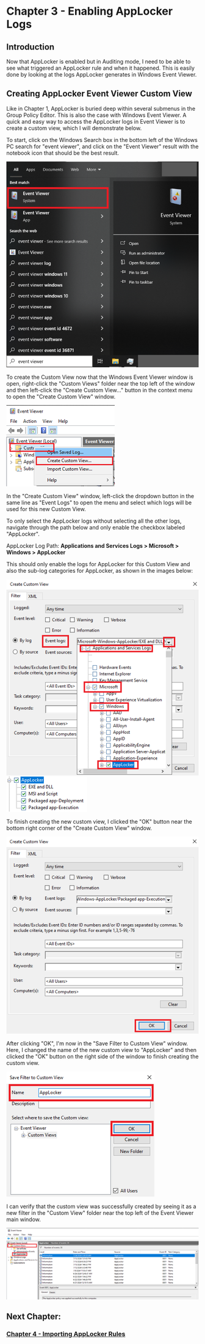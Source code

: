 # Chapter 3 - Enabling AppLocker Logs

## Introduction 

Now that AppLocker is enabled but in Auditing mode, I need to be able to see what triggered an AppLocker rule and when it happened. This is easily done by looking at the logs AppLocker generates in Windows Event Viewer.

## Creating AppLocker Event Viewer Custom View

Like in Chapter 1, AppLocker is buried deep within several submenus in the Group Policy Editor. This is also the case with Windows Event Viewer. A quick and easy way to access the AppLocker logs in Event Viewer is to create a custom view, which I will demonstrate below.

To start, click on the Windows Search box in the bottom left of the Windows PC search for "event viewer", and click on the "Event Viewer" result with the notebook icon that should be the best result.

![Event Viewer Windows Search Box](/Images/AL-img17.png)

To create the Custom View now that the Windows Event Viewer window is open, right-click the "Custom Views" folder near the top left of the window and then left-click the "Create Custom View..." button in the context menu to open the "Create Custom View" window.

![Windows Event Viewer](/Images/AL-img18.png)

In the "Create Custom View" window, left-click the dropdown button in the same line as "Event Logs" to open the menu and select which logs will be used for this new Custom View.

To only select the AppLocker logs without selecting all the other logs, navigate through the path below and only enable the checkbox labeled "AppLocker".

AppLocker Log Path: **Applications and Services Logs > Microsoft > Windows > AppLocker**

This should only enable the logs for AppLocker for this Custom View and also the sub-log categories for AppLocker, as shown in the images below:

![Create Custom View window](/Images/AL-img19.png)
![Create Custom View window](/Images/AL-img20.png)

To finish creating the new custom view, I clicked the "OK" button near the bottom right corner of the "Create Custom View" window. 

![Create Custom View window](/Images/AL-img21.png)

After clicking "OK", I'm now in the "Save Filter to Custom View" window. Here, I changed the name of the new custom view to "AppLocker" and then clicked the "OK" button on the right side of the window to finish creating the custom view.

![Save Filter to Custom View window](/Images/AL-img22.png)

I can verify that the custom view was successfully created by seeing it as a new filter in the "Custom View" folder near the top left of the Event Viewer main window.

![Windows Event Viewer Custom View](/Images/AL-img23.png)

## Next Chapter: 
### [Chapter 4 - Importing AppLocker Rules](/Chapters/Chapter4_ImportingAppLockerRules.md)
